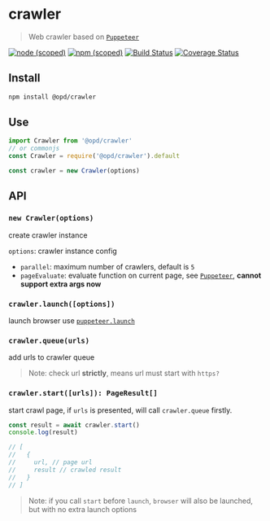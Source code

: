 # crawler

> Web crawler based on [`Puppeteer`](https://github.com/GoogleChrome/puppeteer)

[![node (scoped)](https://img.shields.io/node/v/@opd/crawler.svg)](https://www.npmjs.com/package/@opd/crawler)
[![npm (scoped)](https://img.shields.io/npm/v/@opd/crawler.svg)](https://www.npmjs.com/package/@opd/crawler)
[![Build Status](https://dev.azure.com/kagawagao/OPD/_apis/build/status/open-data-plan.crawler?branchName=master)](https://dev.azure.com/kagawagao/OPD/_build/latest?definitionId=3&branchName=master)
[![Coverage Status](https://coveralls.io/repos/github/open-data-plan/crawler/badge.svg?branch=master)](https://coveralls.io/github/open-data-plan/crawler?branch=master)

## Install

```bash
npm install @opd/crawler
```

## Use

```js
import Crawler from '@opd/crawler'
// or commonjs
const Crawler = require('@opd/crawler').default

const crawler = new Crawler(options)
```

## API

### `new Crawler(options)`

create crawler instance

`options`: crawler instance config

- `parallel`: maximum number of crawlers, default is `5`
- `pageEvaluate`: evaluate function on current page, see [`Puppeteer`](https://pptr.dev/#?product=Puppeteer&version=v1.18.1&show=api-pageevaluatepagefunction-args), **cannot support extra args now**

### `crawler.launch([options])`

launch browser use [`puppeteer.launch`](https://pptr.dev/#?product=Puppeteer&version=v1.18.1&show=api-puppeteerlaunchoptions)

### `crawler.queue(urls)`

add urls to crawler queue

> Note: check url **strictly**, means url must start with `https?`

### `crawler.start([urls]): PageResult[]`

start crawl page, if `urls` is presented, will call `crawler.queue` firstly.

```js
const result = await crawler.start()
console.log(result)

// [
//   {
//     url, // page url
//     result // crawled result
//   }
// ]
```

> Note: if you call `start` before `launch`, `browser` will also be launched, but with no extra launch options
